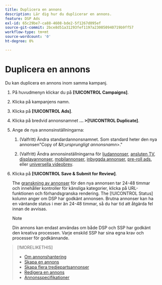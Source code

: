 ```yaml
---
title: Duplicera en annons
description: Lär dig hur du duplicerar en annons.
feature: DSP Ads
exl-id: 65c29be7-ca88-4608-bde2-5f1267d095ef
source-git-commit: 2bce8d51a31293fef1197a230050940719b9ff57
workflow-type: tm+mt
source-wordcount: '0'
ht-degree: 0%

---
```


# Duplicera en annons

Du kan duplicera en annons inom samma kampanj.

1. På huvudmenyn klickar du på **[!UICONTROL Campaigns]**.

1. Klicka på kampanjens namn.

1. Klicka på **[!UICONTROL Ads]**.

1. Klicka på bredvid annonsnamnet  **... >[!UICONTROL Duplicate]**.

1. Ange de nya annonsinställningarna:

   1. (Valfritt) Ändra standardannonsnamnet. Som standard heter den nya annonsen&quot;Copy of \&lt;*ursprungligt annonsnamn*\>.&quot;

   1. (Valfritt) Ändra annonsinställningarna för [ljudannonser](ad-settings-audio.md), [ansluten TV](ad-settings-connected-tv.md), [displayannonser](ad-settings-display.md), [mobilannonser](ad-settings-mobile.md), [inbyggda annonser](ad-settings-native.md), [pre-roll ads](ad-settings-pre-roll.md), eller [universella videobrev](ad-settings-universal-video.md).

1. Klicka på **[!UICONTROL Save & Submit for Review]**.

   The [granskning av annonser](ad-about.md) för den nya annonsen tar 24-48 timmar och innehåller kontroller för känsliga kategorier, klicka på URL-funktionen och förhandsgranska rendering. The [!UICONTROL Status] kolumn anger om DSP har godkänt annonsen. Brutna annonser kan ha en väntande status i mer än 24-48 timmar, så du har tid att åtgärda fel innan de avvisas.

   >[!NOTE]
   >
   >Din annons kan endast användas om både DSP och SSP har godkänt den kreativa processen. Varje enskild SSP har sina egna krav och processer för godkännande.

>[!MORELIKETHIS]
>
>* [Om annonshantering](ad-about.md)
>* [Skapa en annons](ad-create.md)
>* [Skapa flera tredjepartsannonser](ad-create-multiple.md)
>* [Redigera en annons](ad-edit.md)
>* [Annonsspecifikationer](ad-specs.md)

